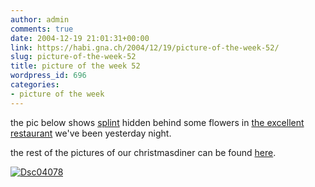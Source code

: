 ```yaml
---
author: admin
comments: true
date: 2004-12-19 21:01:31+00:00
link: https://habi.gna.ch/2004/12/19/picture-of-the-week-52/
slug: picture-of-the-week-52
title: picture of the week 52
wordpress_id: 696
categories:
- picture of the week
---
```



the pic below shows [splint](http://splint.ch/) hidden behind some flowers in [the excellent restaurant](http://www.mahamaya.ch/) we've been yesterday night.
  
the rest of the pictures of our christmasdiner can be found [here](https://habi.gna.ch/pics/Weihnachtsessen04/).



[![Dsc04078](https://habi.gna.ch/blog/images/DSC04078-tm.jpg)](https://habi.gna.ch/blog/images/DSC04078.jpg)

